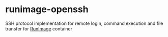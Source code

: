 # runimage-openssh
SSH protocol implementation for remote login, command execution and file transfer for [RunImage](https://github.com/VHSgunzo/runimage) container
